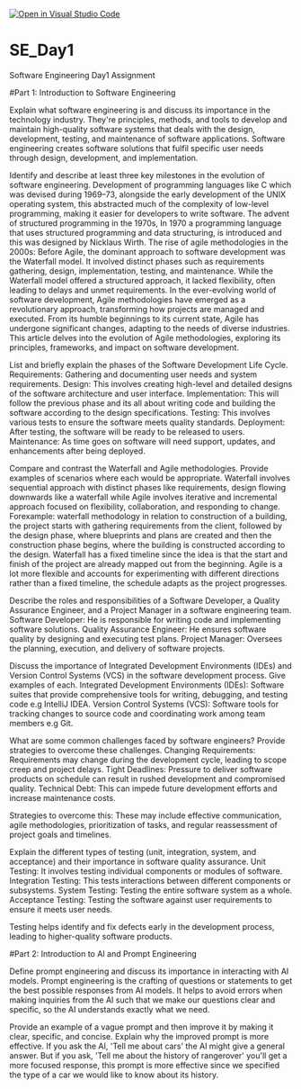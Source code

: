 [![Open in Visual Studio Code](https://classroom.github.com/assets/open-in-vscode-2e0aaae1b6195c2367325f4f02e2d04e9abb55f0b24a779b69b11b9e10269abc.svg)](https://classroom.github.com/online_ide?assignment_repo_id=15585336&assignment_repo_type=AssignmentRepo)
# SE_Day1
Software Engineering Day1 Assignment

#Part 1: Introduction to Software Engineering

Explain what software engineering is and discuss its importance in the technology industry.
They're principles, methods, and tools to develop and maintain high-quality software systems that deals with the design, development, testing, and maintenance of software applications.
Software engineering creates software solutions that fulfil specific user needs through design, development, and implementation.

Identify and describe at least three key milestones in the evolution of software engineering.
Development of programming languages like C which was devised during 1969–73, alongside the early development of the UNIX operating system, this abstracted much of the complexity of low-level programming, making it easier for developers to write software.
The advent of structured programming in the 1970s, In 1970 a programming language that uses structured programming and data structuring, is introduced and this was designed by Nicklaus Wirth.
The rise of agile methodologies in the 2000s:
Before Agile, the dominant approach to software development was the Waterfall model. It involved distinct phases such as requirements gathering, design, implementation, testing, and maintenance. While the Waterfall model offered a structured approach, it lacked flexibility, often leading to delays and unmet requirements. In the ever-evolving world of software development, Agile methodologies have emerged as a revolutionary approach, transforming how projects are managed and executed. From its humble beginnings to its current state, Agile has undergone significant changes, adapting to the needs of diverse industries. This article delves into the evolution of Agile methodologies, exploring its principles, frameworks, and impact on software development.

List and briefly explain the phases of the Software Development Life Cycle.
Requirements: Gathering and documenting user needs and system requirements.
Design: This involves creating high-level and detailed designs of the software architecture and user interface.
Implementation: This will follow the previous phase and its all about writing code and building the software according to the design specifications.
Testing: This involves various tests to ensure the software meets quality standards.
Deployment: After testing, the software will be ready to be released to users.
Maintenance: As time goes on software will need support, updates, and enhancements after being deployed.


Compare and contrast the Waterfall and Agile methodologies. Provide examples of scenarios where each would be appropriate.
Waterfall involves sequential approach with distinct phases like requirements, design flowing downwards like a waterfall while Agile involves iterative and incremental approach focused on flexibility, collaboration, and responding to change.
Forexample:
waterfall methodology in relation to construction of a building, the project starts with gathering requirements from the client, followed by the design phase, where blueprints and plans are created and then the construction phase begins, where the building is constructed according to the design.
Waterfall has a fixed timeline since the idea is that the start and finish of the project are already mapped out from the beginning.
Agile is a lot more flexible and accounts for experimenting with different directions rather than a fixed timeline, the schedule adapts as the project progresses.


Describe the roles and responsibilities of a Software Developer, a Quality Assurance Engineer, and a Project Manager in a software engineering team.
Software Developer:
He is responsible for writing code and implementing software solutions.
Quality Assurance Engineer:
He ensures software quality by designing and executing test plans.
Project Manager: 
Oversees the planning, execution, and delivery of software projects.

Discuss the importance of Integrated Development Environments (IDEs) and Version Control Systems (VCS) in the software development process. Give examples of each.
Integrated Development Environments (IDEs): Software suites that provide comprehensive tools for writing, debugging, and testing code e.g IntelliJ IDEA.
Version Control Systems (VCS): Software tools for tracking changes to source code and coordinating work among team members e.g Git.

What are some common challenges faced by software engineers? Provide strategies to overcome these challenges.
Changing Requirements: Requirements may change during the development cycle, leading to scope creep and project delays.
Tight Deadlines: Pressure to deliver software products on schedule can result in rushed development and compromised quality.
Technical Debt: This can impede future development efforts and increase maintenance costs.

Strategies to overcome this: 
These may include effective communication, agile methodologies, prioritization of tasks, and regular reassessment of project goals and timelines.

Explain the different types of testing (unit, integration, system, and acceptance) and their importance in software quality assurance.
Unit Testing: It involves testing individual components or modules of software.
Integration Testing: This tests interactions between different components or subsystems.
System Testing: Testing the entire software system as a whole.
Acceptance Testing: Testing the software against user requirements to ensure it meets user needs.

Testing helps identify and fix defects early in the development process, leading to higher-quality software products.


#Part 2: Introduction to AI and Prompt Engineering


Define prompt engineering and discuss its importance in interacting with AI models.
Prompt engineering is the crafting of questions or statements to get the best possible responses from AI models. It helps to avoid errors when making inquiries from the AI such that we make our questions clear and specific, so the AI understands exactly what we need.


Provide an example of a vague prompt and then improve it by making it clear, specific, and concise. Explain why the improved prompt is more effective.
If you ask the AI, 'Tell me about cars' the AI might give a general answer. 
But if you ask, 'Tell me about the history of rangerover' you'll get a more focused response, this prompt is more effective since we specified the type of a car we would like to know about its history.
